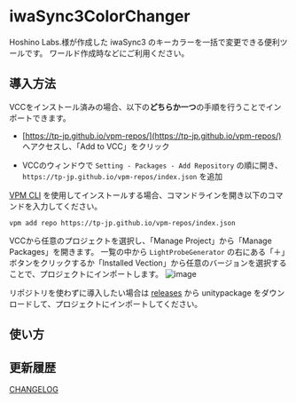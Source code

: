 # iwaSync3ColorChanger

Hoshino Labs.様が作成した iwaSync3 のキーカラーを一括で変更できる便利ツールです。
ワールド作成時などにご利用ください。

## 導入方法

VCCをインストール済みの場合、以下の**どちらか一つ**の手順を行うことでインポートできます。

- [https://tp-jp.github.io/vpm-repos/](https://tp-jp.github.io/vpm-repos/) へアクセスし、「Add to VCC」をクリック

- VCCのウィンドウで `Setting - Packages - Add Repository` の順に開き、 `https://tp-jp.github.io/vpm-repos/index.json` を追加

[VPM CLI](https://vcc.docs.vrchat.com/vpm/cli/) を使用してインストールする場合、コマンドラインを開き以下のコマンドを入力してください。

```
vpm add repo https://tp-jp.github.io/vpm-repos/index.json
```

VCCから任意のプロジェクトを選択し、「Manage Project」から「Manage Packages」を開きます。
一覧の中から `LightProbeGenerator` の右にある「＋」ボタンをクリックするか「Installed Vection」から任意のバージョンを選択することで、プロジェクトにインポートします。
![image](https://github.com/tp-jp/LightProbeGenerator/assets/130125691/790fc4f0-3dd9-43f8-9a2d-317379869bdd)

リポジトリを使わずに導入したい場合は [releases](https://github.com/tp-jp/LightProbeGenerator/releases) から unitypackage をダウンロードして、プロジェクトにインポートしてください。

## 使い方



## 更新履歴

[CHANGELOG](CHANGELOG.md)
